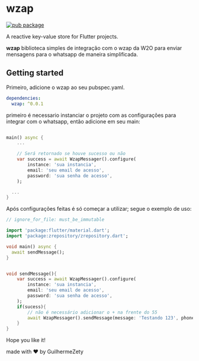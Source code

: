 # wzap

[![pub package](https://img.shields.io/pub/v/wzap.svg)](https://pub.dartlang.org/packages/wzap)

A reactive key-value store for Flutter projects.

**wzap** biblioteca simples de integração com o wzap da W2O para enviar mensagens para o whatsapp de maneira simplificada.

## Getting started
Primeiro, adicione o wzap ao seu pubspec.yaml.

```yaml
dependencies:
  wzap: ^0.0.1
```

primeiro é necessario instanciar o projeto com as configurações para integrar com o whatsapp, então adicione em seu main:


```dart

main() async {
    ...

    // Será retornado se houve sucesso ou não
    var success = await WzapMessager().configure(
        instance: 'sua instancia',
        email: 'seu email de acesso',
        password: 'sua senha de acesso',
    );

  ...
}
```

Após configurações feitas é só começar a utilizar;
segue o exemplo de uso:

```dart
// ignore_for_file: must_be_immutable

import 'package:flutter/material.dart';
import 'package:zrepository/zrepository.dart';

void main() async {
  await sendMessage();
}


void sendMessage(){
    var success = await WzapMessager().configure(
        instance: 'sua instancia',
        email: 'seu email de acesso',
        password: 'sua senha de acesso',
    );
    if(sucess){
        // não é necessário adicionar o + na frente do 55
        await WzapMessager().sendMessage(message: 'Testando 123', phone: '5547999999999');
    }
}
```

Hope you like it!

made with ❤️ by GuilhermeZety
